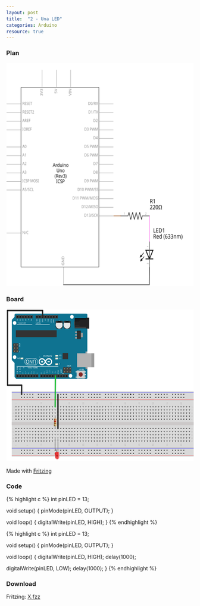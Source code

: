 ```yaml
---
layout: post
title:  "2 - Una LED"
categories: Arduino
resource: true
---
```


### Plan

<div class="schaltplan">
	<img src="/images/fritzing/arduino/led_blink_Schaltplan.svg" width="800" height="600" alt="wiring plan" />
</div>

### Board

<img src="/images/fritzing/arduino/led_blink_Steckplatine.svg" width="584" height="409" alt="bread board" />

<p class="advert">Made with <a href="http://fritzing.org">Fritzing</a></p>

### Code

{% highlight c %}
int pinLED = 13;

void setup() {
  pinMode(pinLED, OUTPUT);
}

void loop() {
  digitalWrite(pinLED, HIGH);
}
{% endhighlight %}

{% highlight c %}
int pinLED = 13;

void setup() {
  pinMode(pinLED, OUTPUT);
}

void loop() {
  digitalWrite(pinLED, HIGH);
  delay(1000);

  digitalWrite(pinLED, LOW);
  delay(1000);
}
{% endhighlight %}

### Download

Fritzing: [X.fzz](/images/fritzing/X.fzz)
